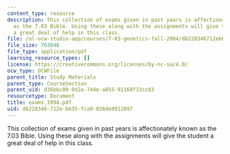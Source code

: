 ```yaml
---
content_type: resource
description: This collection of exams given in past years is affectionately known
  as the 7.03 Bible. Using these along with the assignments will give the student
  a great deal of help in this class.
file: /ol-ocw-studio-app/courses/7-03-genetics-fall-2004/d6228346712ebb35fca9836de0912897_exams_1994.pdf
file_size: 763048
file_type: application/pdf
learning_resource_types: []
license: https://creativecommons.org/licenses/by-nc-sa/4.0/
ocw_type: OCWFile
parent_title: Study Materials
parent_type: CourseSection
parent_uid: d36bbc09-9d2a-744e-a855-91169f13cc83
resourcetype: Document
title: exams_1994.pdf
uid: d6228346-712e-bb35-fca9-836de0912897
---
```

This collection of exams given in past years is affectionately known as the 7.03 Bible. Using these along with the assignments will give the student a great deal of help in this class.